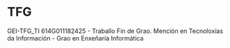 # TFG
GEI-TFG_TI 614G011182425 - Traballo Fin de Grao. Mención en Tecnoloxías da Información - Grao en Enxeñaría Informática
